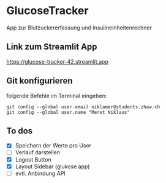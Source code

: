 # GlucoseTracker
App zur Blutzuckererfassung und Insulineinheitenrechner

## Link zum Streamlit App
https://glucose-tracker-42.streamlit.app

## Git konfigurieren
folgende Befehle im Terminal eingeben:
```
git config --global user.email niklamer@students.zhaw.ch    
git config --global user.name "Meret Niklaus"   
```                    

## To dos
- [x] Speichern der Werte pro User
- [ ] Verlauf darstellen
- [x] Logout Button
- [x] Layout Sidebar (glukose app)
- [ ] evtl. Anbindung API